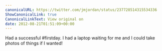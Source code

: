 ```yaml
---
canonicalURL: https://twitter.com/jmjordan/status/237728514315534336
ShowCanonicalLink: true
CanonicalLinkText: View original on
date: 2012-08-21T01:51:09+00:00
---
```

Had a successful #firstday. I had a laptop waiting for me and I could take photos of things if I wanted!